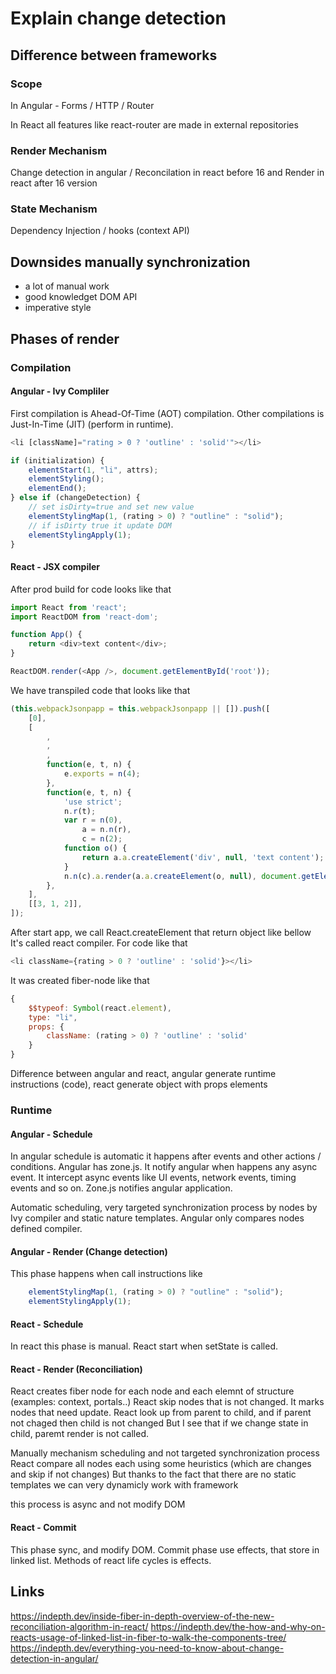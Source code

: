 # Explain change detection

## Difference between frameworks

### Scope

In Angular - Forms / HTTP / Router

In React all features like react-router are made in external repositories

### Render Mechanism

Change detection in angular / Reconcilation in react before 16 and Render in react after 16 version

### State Mechanism

Dependency Injection / hooks (context API)

## Downsides manually synchronization

* a lot of manual work
* good knowledget DOM API
* imperative style

## Phases of render

### Compilation

#### Angular - Ivy Compliler

First compilation is Ahead-Of-Time (AOT) compilation. Other compilations is Just-In-Time (JIT) (perform in runtime).

```js
<li [className]="rating > 0 ? 'outline' : 'solid'"></li>

if (initialization) {
    elementStart(1, "li", attrs);
    elementStyling();
    elementEnd();
} else if (changeDetection) {
    // set isDirty=true and set new value
    elementStylingMap(1, (rating > 0) ? "outline" : "solid");
    // if isDirty true it update DOM
    elementStylingApply(1);
}
```

#### React - JSX compiler

After prod build for code looks like that

```js
import React from 'react';
import ReactDOM from 'react-dom';

function App() {
    return <div>text content</div>;
}

ReactDOM.render(<App />, document.getElementById('root'));
```

We have transpiled code that looks like that

```js
(this.webpackJsonpapp = this.webpackJsonpapp || []).push([
    [0],
    [
        ,
        ,
        ,
        function(e, t, n) {
            e.exports = n(4);
        },
        function(e, t, n) {
            'use strict';
            n.r(t);
            var r = n(0),
                a = n.n(r),
                c = n(2);
            function o() {
                return a.a.createElement('div', null, 'text content');
            }
            n.n(c).a.render(a.a.createElement(o, null), document.getElementById('root'));
        },
    ],
    [[3, 1, 2]],
]);
```

After start app, we call React.createElement that return object like bellow
It's called react compiler. For code like that

```js
<li className={rating > 0 ? 'outline' : 'solid'}></li>
```

It was created fiber-node like that

```js
{
    $$typeof: Symbol(react.element),
    type: "li",
    props: {
        className: (rating > 0) ? 'outline' : 'solid'
    }
}
```

Difference between angular and react, angular generate runtime instructions (code), react generate object with props elements

### Runtime

#### Angular - Schedule

In angular schedule is automatic it happens after events and other actions / conditions.
Angular has zone.js. It notify angular when happens any async event. It intercept async events like UI events, network events, timing events and so on. Zone.js notifies angular application.

Automatic scheduling, very targeted synchronization process by nodes by Ivy compiler and static nature templates.
Angular only compares nodes defined compiler.

#### Angular - Render (Change detection)

This phase happens when call instructions like

```js
    elementStylingMap(1, (rating > 0) ? "outline" : "solid");
    elementStylingApply(1);
```

#### React - Schedule

In react this phase is manual. React start when setState is called.

#### React - Render (Reconciliation)

React creates fiber node for each node and each elemnt of structure (examples: context, portals..)
React skip nodes that is not changed. It marks nodes that need update.
React look up from parent to child, and if parent not chaged then child is not changed
But I see that if we change state in child, paremt render is not called.

Manually mechanism scheduling and not targeted synchronization process
React compare all nodes each using some heuristics (which are changes and skip if not changes)
But thanks to the fact that there are no static templates we can very dynamicly work with framework

this process is async and not modify DOM

#### React - Commit

This phase sync, and modify DOM.
Commit phase use effects, that store in linked list.
Methods of react life cycles is effects.

## Links

https://indepth.dev/inside-fiber-in-depth-overview-of-the-new-reconciliation-algorithm-in-react/
https://indepth.dev/the-how-and-why-on-reacts-usage-of-linked-list-in-fiber-to-walk-the-components-tree/
https://indepth.dev/everything-you-need-to-know-about-change-detection-in-angular/
